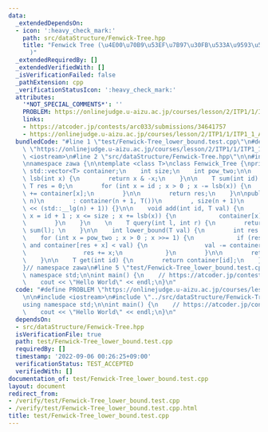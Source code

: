 ```yaml
---
data:
  _extendedDependsOn:
  - icon: ':heavy_check_mark:'
    path: src/dataStructure/Fenwick-Tree.hpp
    title: "Fenwick Tree (\u4E00\u70B9\u53EF\u7B97\u30FB\u533A\u9593\u548C\u53D6\u5F97\
      )"
  _extendedRequiredBy: []
  _extendedVerifiedWith: []
  _isVerificationFailed: false
  _pathExtension: cpp
  _verificationStatusIcon: ':heavy_check_mark:'
  attributes:
    '*NOT_SPECIAL_COMMENTS*': ''
    PROBLEM: https://onlinejudge.u-aizu.ac.jp/courses/lesson/2/ITP1/1/ITP1_1_A
    links:
    - https://atcoder.jp/contests/arc033/submissions/34641757
    - https://onlinejudge.u-aizu.ac.jp/courses/lesson/2/ITP1/1/ITP1_1_A
  bundledCode: "#line 1 \"test/Fenwick-Tree_lower_bound.test.cpp\"\n#define PROBLEM\
    \ \"https://onlinejudge.u-aizu.ac.jp/courses/lesson/2/ITP1/1/ITP1_1_A\"\n\n#include\
    \ <iostream>\n#line 2 \"src/dataStructure/Fenwick-Tree.hpp\"\n\n#include <vector>\n\
    \nnamespace zawa {\n\ntemplate <class T>\nclass Fenwick_Tree {\nprivate:\n   \
    \ std::vector<T> container;\n    int size;\n    int pow_two;\n\n    inline int\
    \ lsb(int x) {\n        return x & -x;\n    }\n\n    T sum(int id) {\n       \
    \ T res = 0;\n        for (int x = id ; x > 0 ; x -= lsb(x)) {\n            res\
    \ += container[x];\n        }\n\n        return res;\n    }\n\npublic:\n    Fenwick_Tree(int\
    \ n)\n        : container(n + 1, T())\n        , size(n + 1)\n        , pow_two(1\
    \ << (std::__lg(n) + 1)) {}\n\n    void add(int id, T val) {\n        for (int\
    \ x = id + 1 ; x <= size ; x += lsb(x)) {\n            container[x] += val;\n\
    \        }\n    }\n    \n    T query(int l, int r) {\n        return sum(r) -\
    \ sum(l); \n    }\n\n    int lower_bound(T val) {\n        int res = 0;\n    \
    \    for (int x = pow_two ; x > 0 ; x >>= 1) {\n            if (res + x <= size\
    \ and container[res + x] < val) {\n                val -= container[res + x];\n\
    \                res += x;\n            }\n        }\n\n        return res;\n\
    \    }\n\n    T get(int id) {\n        return container[id];\n    }\n\n};\n\n\
    }// namespace zawa\n#line 5 \"test/Fenwick-Tree_lower_bound.test.cpp\"\n\nusing\
    \ namespace std;\n\nint main() {\n    // https://atcoder.jp/contests/arc033/submissions/34641757\n\
    \    cout << \"Hello World\" << endl;\n}\n"
  code: "#define PROBLEM \"https://onlinejudge.u-aizu.ac.jp/courses/lesson/2/ITP1/1/ITP1_1_A\"\
    \n\n#include <iostream>\n#include \"../src/dataStructure/Fenwick-Tree.hpp\"\n\n\
    using namespace std;\n\nint main() {\n    // https://atcoder.jp/contests/arc033/submissions/34641757\n\
    \    cout << \"Hello World\" << endl;\n}\n"
  dependsOn:
  - src/dataStructure/Fenwick-Tree.hpp
  isVerificationFile: true
  path: test/Fenwick-Tree_lower_bound.test.cpp
  requiredBy: []
  timestamp: '2022-09-06 00:26:25+09:00'
  verificationStatus: TEST_ACCEPTED
  verifiedWith: []
documentation_of: test/Fenwick-Tree_lower_bound.test.cpp
layout: document
redirect_from:
- /verify/test/Fenwick-Tree_lower_bound.test.cpp
- /verify/test/Fenwick-Tree_lower_bound.test.cpp.html
title: test/Fenwick-Tree_lower_bound.test.cpp
---
```

